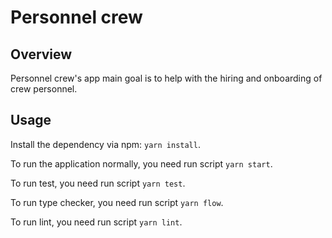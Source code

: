# Personnel crew

## Overview

Personnel crew's app main goal is to help with the hiring and onboarding of crew personnel.

## Usage

Install the dependency via npm: `yarn install`.

To run the application normally, you need run script `yarn start`.

To run test, you need run script `yarn test`.

To run type checker, you need run script `yarn flow`.

To run lint, you need run script `yarn lint`.



